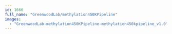 ```yaml
---
id: 1666
full_name: "GreenwoodLab/methylation450KPipeline"
images: 
  - "GreenwoodLab-methylation450KPipeline-methylation450kpipeline_v1.0"
---
```

